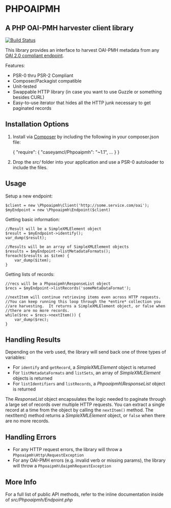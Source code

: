 PHPOAIPMH
========

A PHP OAI-PMH harvester client library
--------------------------------------

[![Build Status](https://travis-ci.org/caseyamcl/Phpoiapmh.png)](https://travis-ci.org/caseyamcl/Phpoiapmh.png)

This library provides an interface to harvest OAI-PMH metadata
from any [OAI 2.0 compliant endpoint](http://www.openarchives.org/OAI/openarchivesprotocol.html#ListMetadataFormats).

Features:
* PSR-0 thru PSR-2 Compliant
* Composer/Packagist compatible
* Unit-tested
* Swappable HTTP library (in case you want to use Guzzle or something besides CURL)
* Easy-to-use iterator that hides all the HTTP junk necessary to get paginated records


Installation Options
--------------------
1. Install via [Composer](http://getcomposer.org/) by including the following in your composer.json file: 

    {
        "require": {
            "caseyamcl/Phpoaipmh": "~1.1",
            ...
        }
    }

2. Drop the <var>src/</var> folder into your application and use a PSR-0 autoloader to include the files.


Usage
-----
Setup a new endpoint:

    $client = new \Phpoaipmh\Client('http://some.service.com/oai');
    $myEndpoint = new \Phpoaipmh\Endpoint($client)


Getting basic information:


    //Result will be a SimpleXMLElement object
    $result = $myEndpoint->identify();
    var_dump($result);

    //Results will be an array of SimpleXMLElement objects
    $results = $myEndpoint->listMetadataFormats();
    foreach($results as $item) {
        var_dump($item);
    }


Getting lists of records:

    //recs will be a Phpoaipmh\ResponseList object
    $recs = $myEndpoint->listRecords('someMetaDataFormat');

    //nextItem will continue retrieving items even across HTTP requests.
    //You can keep running this loop through the *entire* collection you
    //are harvesting.  It returns a SimpleXMLElement object, or false when
    //there are no more records.
    while($rec = $recs->nextItem()) {
        var_dump($rec);
    }


Handling Results
----------------
Depending on the verb used, the library will send back one of three types of
variables:

* For <code>identify</code> and <code>getRecord</code>, a <var>SimpleXMLElement</var> object is returned
* For <code>listMetadataFormats</code> and <code>listSets</code>, an array of <var>SimpleXMLElement</var> objects is returned
* For <code>listIdentifiers</code> and <code>listRecords</code>, a <var>Phpoaipmh\ResponseList</var> object is returned

The <var>ResponseList</var> object encapsulates the logic needed to paginate through a large set of records over multiple HTTP requests.  You can extract a single record at a time from the object by calling the <code>nextItem()</code> method.  The nextItem() method returns a <var>SimpleXMLElement</var> object, or <code>false</code> when there are no more records.


Handling Errors
---------------
* For any HTTP request errors, the library will throw a <code>Phpoaipmh\Http\RequestException</code>
* For any OAI-PMH errors (e.g. invalid verb or missing params), the library will throw a <code>Phpoaipmh\OaipmhRequestException</code>



More Info
---------
For a full list of public API methods, refer to the inline documentation inside of <var>src/Phpoaipmh/Endpoint.php</var>
